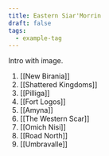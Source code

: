 ```yaml
---
title: Eastern Siar'Morrin
draft: false
tags:
  - example-tag
---
```

Intro with image.

1.  [[New Birania]] 
2.  [[Shattered Kingdoms]] 
3.  [[Pilliga]] 
4.  [[Fort Logos]] 
5.  [[Amyna]] 
6.  [[The Western Scar]] 
7.  [[Omich Nisi]] 
8.  [[Road North]]
9.  [[Umbravalle]] 